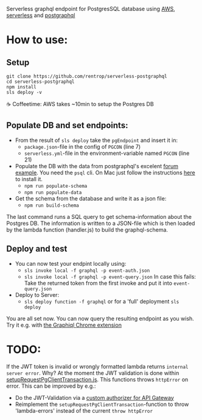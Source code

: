 Serverless graphql endpoint for PostgresSQL database using [AWS](https://aws.amazon.com/de/),
[serverless](https://github.com/serverless/serverless) and [postgraphql](https://github.com/calebmer/postgraphql)

# How to use:

## Setup
```
git clone https://github.com/rentrop/serverless-postgraphql
cd serverless-postgraphql
npm install
sls deploy -v
```
☕ Coffeetime:  AWS takes ~10min to setup the Postgres DB

## Populate DB and set endpoints:

* From the result of `sls deploy` take the `pgEndpoint` and insert it in:
  * `package.json`-file in the config of `PGCON` (line 7)
  * `serverless.yml`-file in the environment-variable named `PGCON` (line 21)
* Populate the DB with the data from postgraphql's excelent [forum example](https://github.com/rentrop/postgraphql/tree/master/examples/forum). You need the `psql` cli. On Mac just follow the instructions [here](http://postgresapp.com/) to install it.
  * `npm run populate-schema`
  * `npm run populate-data`
* Get the schema from the database and write it as a json file:
  * `npm run build-schema`

The last command runs a SQL query to get schema-information about the Postgres DB.
The information is written to a JSON-file which is then loaded by the lambda function (handler.js)
to build the graphql-schema.

## Deploy and test

* You can now test your endpint locally using:
  * `sls invoke local -f graphql -p event-auth.json`
  * `sls invoke local -f graphql -p event-query.json` In case this fails:
  Take the returned token from the first invoke and put it into `event-query.json`
* Deploy to Server:
  * `sls deploy function -f graphql` or for a 'full' deployment `sls deploy`

You are all set now. You can now query the resulting endpoint as you wish. Try it e.g. with [the Graphiql Chrome extension](https://chrome.google.com/webstore/detail/chromeiql/fkkiamalmpiidkljmicmjfbieiclmeij)

# TODO:
If the JWT token is invalid or wrongly formatted lambda returns `internal server error`. Why?
At the moment the JWT validation is done within [setupRequestPgClientTransaction.js](https://github.com/calebmer/postgraphql/blob/master/src/postgraphql/http/setupRequestPgClientTransaction.js). This functions throws `httpError` on error.
This can be improved by e.g.:
* Do the JWT-Validation via a [custom authorizer for API Gateway](http://docs.aws.amazon.com/apigateway/latest/developerguide/use-custom-authorizer.html)
* Reimplement the `setupRequestPgClientTransaction`-function to throw 'lambda-errors' instead of the current `throw httpError`
